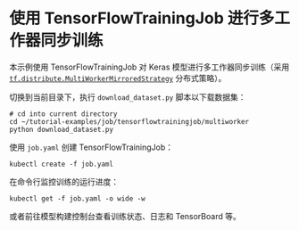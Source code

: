 # 使用 TensorFlowTrainingJob 进行多工作器同步训练

本示例使用 TensorFlowTrainingJob 对 Keras 模型进行多工作器同步训练（采用 [`tf.distribute.MultiWorkerMirroredStrategy`](https://www.tensorflow.org/api_docs/python/tf/distribute/MultiWorkerMirroredStrategy) 分布式策略）。

切换到当前目录下，执行 `download_dataset.py` 脚本以下载数据集：

```shell
# cd into current directory
cd ~/tutorial-examples/job/tensorflowtrainingjob/multiworker
python download_dataset.py
```

使用 `job.yaml` 创建 TensorFlowTrainingJob：

```shell
kubectl create -f job.yaml
```

在命令行监控训练的运行进度：

```shell
kubectl get -f job.yaml -o wide -w
```

或者前往模型构建控制台查看训练状态、日志和 TensorBoard 等。

